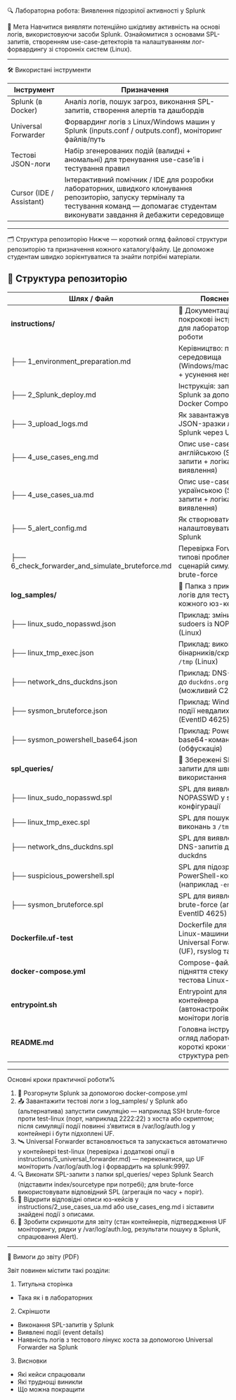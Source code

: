 🔍 Лабораторна робота: Виявлення підозрілої активності у Splunk

🎯 Мета
Навчитися виявляти потенційно шкідливу активність на основі логів, використовуючи засоби Splunk. Ознайомитися з основами SPL-запитів, створенням use-case-детекторів та налаштуванням лог-форвардингу зі сторонніх систем (Linux).

---


🛠️ Використані інструменти

| Інструмент               | Призначення                                                                 |
|--------------------------|-----------------------------------------------------------------------------|
| Splunk (в Docker)        | Аналіз логів, пошук загроз, виконання SPL-запитів, створення алертів та дашбордів |
| Universal Forwarder      | Форвардинг логів з Linux/Windows машин у Splunk (inputs.conf / outputs.conf), моніторинг файлів/путь |
| Тестові JSON-логи        | Набір згенерованих подій (валидні + аномальні) для тренування use-case’ів і тестування правил |
| Cursor (IDE / Assistant) | Інтерактивний помічник / IDE для розробки лабораторних, швидкого клонування репозиторію, запуску терміналу та тестування команд — допомагає студентам виконувати завдання й дебажити середовище |
---

🗂️ Структура репозиторію
Нижче — короткий огляд файлової структури репозиторію та призначення кожного каталогу/файлу. Це допоможе студентам швидко зорієнтуватися та знайти потрібні матеріали.

## 📂 Структура репозиторію

| Шлях / Файл | Пояснення |
|-------------|-----------|
| **instructions/** | 📖 Документація та покрокові інструкції для лабораторної роботи |
| ├── 1_environment_preparation.md | Керівництво: підготовка середовища (Windows/macOS/Linux) + усунення неполадок |
| ├── 2_Splunk_deploy.md | Інструкція: запуск Splunk за допомогою Docker Compose |
| ├── 3_upload_logs.md | Як завантажувати JSON-зразки логів у Splunk через UI |
| ├── 4_use_cases_eng.md | Опис use-case’ів англійською (SPL-запити + логіка виявлення) |
| ├── 4_use_cases_ua.md | Опис use-case’ів українською (SPL-запити + логіка виявлення) |
| ├── 5_alert_config.md | Як створювати й налаштовувати Alerts у Splunk |
| ├── 6_check_forwarder_and_simulate_bruteforce.md | Перевірка Forwarder, типові проблеми + сценарій симуляції brute-force |
| **log_samples/** | 📂 Папка з прикладами логів для тестування кожного юз-кейсу |
| ├── linux_sudo_nopasswd.json | Приклад: зміни у sudoers із NOPASSWD (Linux) |
| ├── linux_tmp_exec.json | Приклад: виконання бінарників/скриптів з `/tmp` (Linux) |
| ├── network_dns_duckdns.json | Приклад: DNS-запити до `duckdns.org` (можливий C2) |
| ├── sysmon_bruteforce.json | Приклад: Windows-події невдалих входів (EventID 4625) |
| ├── sysmon_powershell_base64.json | Приклад: PowerShell з base64-командою (обфускація) |
| **spl_queries/** | 📂 Збережені SPL-запити для швидкого використання у Splunk |
| ├── linux_sudo_nopasswd.spl | SPL для виявлення NOPASSWD у sudo-конфігурації |
| ├── linux_tmp_exec.spl | SPL для пошуку виконань з `/tmp` |
| ├── network_dns_duckdns.spl | SPL для виявлення DNS-запитів до duckdns |
| ├── suspicious_powershell.spl | SPL для підозрілих PowerShell-команд (наприклад `-enc`) |
| ├── sysmon_bruteforce.spl | SPL для виявлення brute-force (агрегація EventID 4625) |
| **Dockerfile.uf-test** | Dockerfile для тестової Linux-машини з Universal Forwarder (UF), rsyslog та sshd |
| **docker-compose.yml** | Compose-файл для підняття стеку: Splunk + тестова Linux-машина |
| **entrypoint.sh** | Entrypoint для UF-контейнера (автонастройка UF, монітори логів) |
| **README.md** | Головна інструкція: огляд лабораторної, короткі кроки та структура репо |

---
Основні кроки практичної роботи%
1.	🔧 Розгорнути Splunk за допомогою docker-compose.yml
2.	📤 Завантажити тестові логи з log_samples/ у Splunk або (альтернатива) запустити симуляцію — наприклад SSH brute-force проти test-linux (порт, наприклад 2222:22) з хоста або скриптом; після симуляції події повинні з’явитися в /var/log/auth.log у контейнері і бути підхоплені UF.
3.	🛰️ Universal Forwarder встановлюється та запускається автоматично у контейнері test-linux (перевірка і додаткові опції в instructions/5_universal_forwarder.md) — переконатися, що UF моніторить /var/log/auth.log і форвардить на splunk:9997.
4.	🔍 Виконати SPL-запити з папки spl_queries/ через Splunk Search (підставити index/sourcetype при потребі); для brute-force використовувати відповідний SPL (агрегація по часу + поріг).
5.	📑 Відкрити відповідні описи юз-кейсів у instructions/2_use_cases_ua.md або use_cases_eng.md і зіставити знайдені події з описами.
6.	📸 Зробити скриншоти для звіту (стан контейнерів, підтвердження UF моніторингу, рядки у /var/log/auth.log, результати пошуку в Splunk, спрацювання Alert).
---

📄 Вимоги до звіту (PDF)

Звіт повинен містити такі розділи:

1. Титульна сторінка
- Така як і в лабораторних

2. Скріншоти
- Виконання SPL-запитів у Splunk
- Виявлені події (event details) 
- Наявність логів з тестового лінукс хоста за допомогою Universal Forwarder на Splunk

3. Висновки
- Які кейси спрацювали
- Які труднощі виникли
- Що можна покращити


